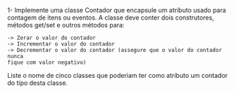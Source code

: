 1- Implemente uma classe Contador que encapsule um atributo usado para
contagem de itens ou eventos. A classe deve conter dois construtores, métodos
get/set e outros métodos para:

    -> Zerar o valor do contador
    -> Incrementar o valor do contador
    -> Decrementar o valor do contador (assegure que o valor do contador nunca
    fique com valor negativo)

Liste o nome de cinco classes que poderiam ter como atributo um contador do
tipo desta classe.